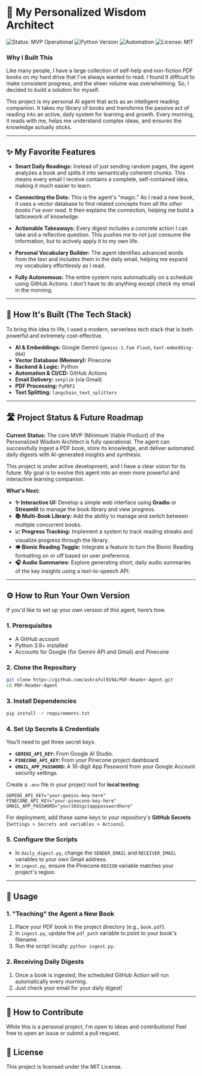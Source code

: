 # 🧠 My Personalized Wisdom Architect

![Status: MVP Operational](https://img.shields.io/badge/status-MVP_Operational-brightgreen) ![Python Version](https://img.shields.io/badge/python-3.11+-blue.svg) ![Automation](https://img.shields.io/github/actions/workflow/status/ashraful9194/PDF-Reader-Agent/daily_digest.yml?label=Daily%20Digest&style=flat-square) ![License: MIT](https://img.shields.io/badge/License-MIT-green.svg)

### Why I Built This

Like many people, I have a large collection of self-help and non-fiction PDF books on my hard drive that I've always wanted to read. I found it difficult to make consistent progress, and the sheer volume was overwhelming. So, I decided to build a solution for myself.

This project is my personal AI agent that acts as an intelligent reading companion. It takes my library of books and transforms the passive act of reading into an active, daily system for learning and growth. Every morning, it reads with me, helps me understand complex ideas, and ensures the knowledge actually sticks.

-----

## ✨ My Favorite Features

  * **Smart Daily Readings:** Instead of just sending random pages, the agent analyzes a book and splits it into semantically coherent chunks. This means every email I receive contains a complete, self-contained idea, making it much easier to learn.

  * **Connecting the Dots:** This is the agent's "magic." As I read a new book, it uses a vector database to find related concepts from *all the other books I've ever read*. It then explains the connection, helping me build a latticework of knowledge.

  * **Actionable Takeaways:** Every digest includes a concrete action I can take and a reflective question. This pushes me to not just consume the information, but to actively apply it to my own life.

  * **Personal Vocabulary Builder:** The agent identifies advanced words from the text and includes them in the daily email, helping me expand my vocabulary effortlessly as I read.

  * **Fully Autonomous:** The entire system runs automatically on a schedule using GitHub Actions. I don't have to do anything except check my email in the morning.

-----

## 🔧 How It's Built (The Tech Stack)

To bring this idea to life, I used a modern, serverless tech stack that is both powerful and extremely cost-effective.

  * **AI & Embeddings:** Google Gemini (`gemini-1.fum Flash`, `text-embedding-004`)
  * **Vector Database (Memory):** Pinecone
  * **Backend & Logic:** Python
  * **Automation & CI/CD:** GitHub Actions
  * **Email Delivery:** `smtplib` (via Gmail)
  * **PDF Processing:** `PyPDF2`
  * **Text Splitting:** `langchain_text_splitters`

-----

## 🛣️ Project Status & Future Roadmap

**Current Status:** The core MVP (Minimum Viable Product) of the Personalized Wisdom Architect is fully operational. The agent can successfully ingest a PDF book, store its knowledge, and deliver automated daily digests with AI-generated insights and synthesis.

This project is under active development, and I have a clear vision for its future. My goal is to evolve this agent into an even more powerful and interactive learning companion.

**What's Next:**

* **✨ Interactive UI:** Develop a simple web interface using **Gradio** or **Streamlit** to manage the book library and view progress.
* **📚 Multi-Book Library:** Add the ability to manage and switch between multiple concurrent books.
* **📈 Progress Tracking:** Implement a system to track reading streaks and visualize progress through the library.
* **👁️ Bionic Reading Toggle:** Integrate a feature to turn the Bionic Reading formatting on or off based on user preference.
* **🎧 Audio Summaries:** Explore generating short, daily audio summaries of the key insights using a text-to-speech API.

----

## ⚙️ How to Run Your Own Version

If you'd like to set up your own version of this agent, here’s how.

### 1\. Prerequisites

  * A GitHub account
  * Python 3.9+ installed
  * Accounts for Google (for Gemini API and Gmail) and Pinecone

### 2\. Clone the Repository

```bash
git clone https://github.com/ashraful9194/PDF-Reader-Agent.git
cd PDF-Reader-Agent
```

### 3\. Install Dependencies

```bash
pip install -r requirements.txt
```

### 4\. Set Up Secrets & Credentials

You'll need to get three secret keys:

  * **`GEMINI_API_KEY`:** From Google AI Studio.
  * **`PINECONE_API_KEY`:** From your Pinecone project dashboard.
  * **`GMAIL_APP_PASSWORD`:** A 16-digit App Password from your Google Account security settings.

Create a `.env` file in your project root for **local testing**:

```
GEMINI_API_KEY="your-gemini-key-here"
PINECONE_API_KEY="your-pinecone-key-here"
GMAIL_APP_PASSWORD="your16digitapppasswordhere"
```

For deployment, add these same keys to your repository's **GitHub Secrets** (`Settings > Secrets and variables > Actions`).

### 5\. Configure the Scripts

  * In `daily_digest.py`, change the `SENDER_EMAIL` and `RECEIVER_EMAIL` variables to your own Gmail address.
  * In `ingest.py`, ensure the Pinecone `REGION` variable matches your project's region.

-----

## 🚀 Usage

### 1\. "Teaching" the Agent a New Book

1.  Place your PDF book in the project directory (e.g., `book.pdf`).
2.  In `ingest.py`, update the `pdf_path` variable to point to your book's filename.
3.  Run the script locally: `python ingest.py`.

### 2\. Receiving Daily Digests

1.  Once a book is ingested, the scheduled GitHub Action will run automatically every morning.
2.  Just check your email for your daily digest\!

-----

## 🤝 How to Contribute

While this is a personal project, I'm open to ideas and contributions\! Feel free to open an issue or submit a pull request.

## 📄 License

This project is licensed under the MIT License.
